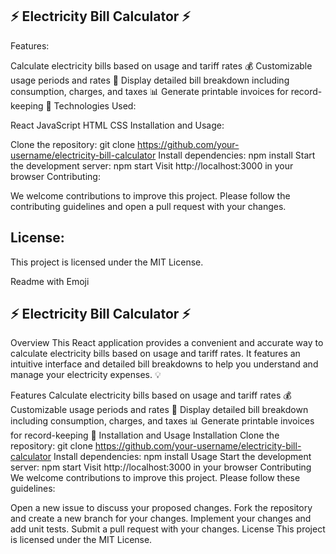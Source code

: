
## ⚡️ Electricity Bill Calculator ⚡️

Features:

Calculate electricity bills based on usage and tariff rates 💰
Customizable usage periods and rates 📆
Display detailed bill breakdown including consumption, charges, and taxes 📊
Generate printable invoices for record-keeping 🧾
Technologies Used:

React
JavaScript
HTML
CSS
Installation and Usage:

Clone the repository: git clone https://github.com/your-username/electricity-bill-calculator
Install dependencies: npm install
Start the development server: npm start
Visit http://localhost:3000 in your browser
Contributing:

We welcome contributions to improve this project. Please follow the contributing guidelines and open a pull request with your changes.

## License:

This project is licensed under the MIT License.

Readme with Emoji

## ⚡️ Electricity Bill Calculator ⚡️
Overview
This React application provides a convenient and accurate way to calculate electricity bills based on usage and tariff rates. It features an intuitive interface and detailed bill breakdowns to help you understand and manage your electricity expenses. 💡

Features
Calculate electricity bills based on usage and tariff rates 💰
Customizable usage periods and rates 📆
Display detailed bill breakdown including consumption, charges, and taxes 📊
Generate printable invoices for record-keeping 🧾
Installation and Usage
Installation
Clone the repository: git clone https://github.com/your-username/electricity-bill-calculator
Install dependencies: npm install
Usage
Start the development server: npm start
Visit http://localhost:3000 in your browser
Contributing
We welcome contributions to improve this project. Please follow these guidelines:

Open a new issue to discuss your proposed changes.
Fork the repository and create a new branch for your changes.
Implement your changes and add unit tests.
Submit a pull request with your changes.
License
This project is licensed under the MIT License.
